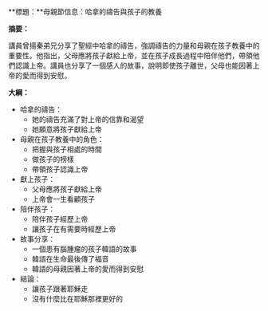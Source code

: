 **標題：**母親節信息：哈拿的禱告與孩子的教養

**摘要：**

講員曾揚秦弟兄分享了聖經中哈拿的禱告，強調禱告的力量和母親在孩子教養中的重要性。他指出，父母應將孩子獻給上帝，並在孩子成長過程中陪伴他們，帶領他們認識上帝。講員也分享了一個感人的故事，說明即使孩子離世，父母也能因著上帝的愛而得到安慰。

**大綱：**

* 哈拿的禱告：
    * 她的禱告充滿了對上帝的信靠和渴望
    * 她願意將孩子獻給上帝
* 母親在孩子教養中的角色：
    * 把握與孩子相處的時間
    * 做孩子的榜樣
    * 帶領孩子認識上帝
* 獻上孩子：
    * 父母應將孩子獻給上帝
    * 上帝會一生看顧孩子
* 陪伴孩子：
    * 陪伴孩子經歷上帝
    * 讓孩子在有需要時經歷上帝
* 故事分享：
    * 一個患有腦腫瘤的孩子韓語的故事
    * 韓語在生命最後傳了福音
    * 韓語的母親因著上帝的愛而得到安慰
* 結論：
    * 讓孩子跟著耶穌走
    * 沒有什麼比在耶穌那裡更好的